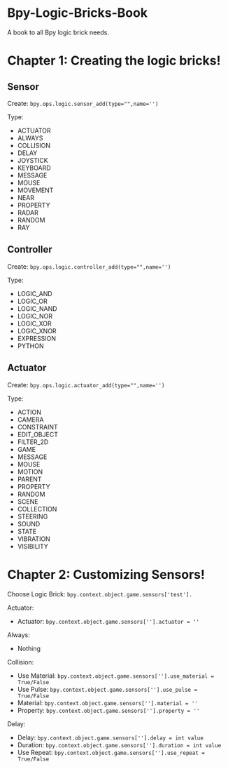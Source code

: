 # Bpy-Logic-Bricks-Book
A book to all Bpy logic brick needs.
# Chapter 1: Creating the logic bricks!
## Sensor
Create: 
```bpy.ops.logic.sensor_add(type="",name='')```

Type:
* ACTUATOR
* ALWAYS
* COLLISION
* DELAY
* JOYSTICK
* KEYBOARD
* MESSAGE
* MOUSE
* MOVEMENT
* NEAR
* PROPERTY
* RADAR
* RANDOM
* RAY

## Controller
Create: 
```bpy.ops.logic.controller_add(type="",name='')```

Type:
* LOGIC_AND
* LOGIC_OR
* LOGIC_NAND
* LOGIC_NOR
* LOGIC_XOR
* LOGIC_XNOR
* EXPRESSION
* PYTHON

## Actuator
Create: 
```bpy.ops.logic.actuator_add(type="",name='')```

Type:
* ACTION
* CAMERA
* CONSTRAINT
* EDIT_OBJECT
* FILTER_2D
* GAME
* MESSAGE
* MOUSE 
* MOTION
* PARENT
* PROPERTY
* RANDOM
* SCENE
* COLLECTION
* STEERING
* SOUND
* STATE
* VIBRATION
* VISIBILITY

# Chapter 2: Customizing Sensors!
Choose Logic Brick:
```bpy.context.object.game.sensors['test'].```

Actuator:
* Actuator: ```bpy.context.object.game.sensors[''].actuator = ''```

Always: 
* Nothing

Collision:
* Use Material: ```bpy.context.object.game.sensors[''].use_material = True/False``` 
* Use Pulse: ```bpy.context.object.game.sensors[''].use_pulse = True/False```
* Material: ```bpy.context.object.game.sensors[''].material = ''```
* Property: ```bpy.context.object.game.sensors[''].property = ''```

Delay:
* Delay: ```bpy.context.object.game.sensors[''].delay = int value```
* Duration: ```bpy.context.object.game.sensors[''].duration = int value```
* Use Repeat: ```bpy.context.object.game.sensors[''].use_repeat = True/False```
